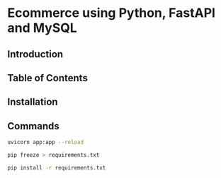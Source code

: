 # Ecommerce using Python, FastAPI and MySQL

## Introduction


## Table of Contents


## Installation


## Commands
```bash
uvicorn app:app --reload
```

```bash
pip freeze > requirements.txt
```

```bash
pip install -r requirements.txt
```
```